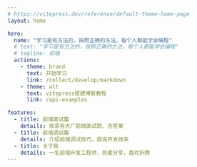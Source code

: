 ```yaml
---
# https://vitepress.dev/reference/default-theme-home-page
layout: home

hero:
  name: "学习是有方法的，按照正确的方法，每个人都能学会编程"
  # text: "学习是有方法的，按照正确的方法，每个人都能学会编程"
  # tagline: 前端
  actions:
    - theme: brand
      text: 开始学习
      link: /collect/develop/markdown
    - theme: alt
      text: vitepress搭建博客教程
      link: /api-examples

features:
  - title: 前端面试篇
    details: 收录各大厂前端面试题、含答案
  - title: 前端调试篇
    details: 介绍前端调试技巧，提高开发效率
  - title: 关于我
    details: 一名前端开发工程师，热爱分享，喜欢折腾
---
```


